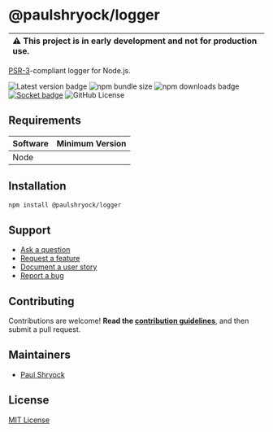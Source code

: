 # @paulshryock/logger

| :warning: This project is in early development and not for production use. |
| :------------------------------------------------------------------------- |

[PSR-3](https://www.php-fig.org/psr/psr-3/)-compliant logger for Node.js.

![Latest version badge](https://img.shields.io/badge/dynamic/json?url=https%3A%2F%2Fgithub.com%2Fpaulshryock%2Flogger%2Fraw%2Fmain%2Fpackage.json&query=%24.version&prefix=v&label=latest%20version) ![npm bundle size](https://img.shields.io/bundlephobia/min/%40paulshryock%2Flogger) ![npm downloads badge](https://img.shields.io/npm/dt/%40paulshryock/logger) [![Socket badge](https://socket.dev/api/badge/npm/package/@paulshryock/logger)](https://socket.dev/npm/package/@paulshryock/logger) ![GitHub License](https://img.shields.io/github/license/paulshryock/logger)

## Requirements

| Software | Minimum Version |
| :------- | :-------------- |
| Node     | <!-- todo -->   |

## Installation

```bash
npm install @paulshryock/logger
```

<!-- todo -->
<!-- ## API -->

## Support

- [Ask a question](https://github.com/paulshryock/logger/issues/new?assignees=&labels=question&projects=&template=1_ask_a_question.md&title=)
- [Request a feature](https://github.com/paulshryock/logger/issues/new?assignees=&labels=enhancement&projects=&template=2_request_a_feature.md&title=)
- [Document a user story](https://github.com/paulshryock/logger/issues/new?assignees=&labels=enhancement&projects=&template=3_document_a_user_story.md&title=)
- [Report a bug](https://github.com/paulshryock/logger/issues/new?assignees=&labels=bug&projects=&template=4_report_a_bug.md&title=)

## Contributing

Contributions are welcome! **Read the [contribution guidelines](https://github.com/paulshryock/logger/blob/main/CONTRIBUTING.md)**, and then submit a pull request.

## Maintainers

- [Paul Shryock](https://github.com/paulshryock)

## License

[MIT License](https://github.com/paulshryock/logger/blob/main/LICENSE)
